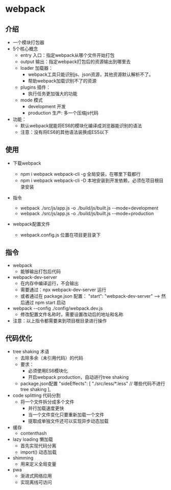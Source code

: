 # webpack
## 介绍
* 一个模块打包器
* 5个核心概念
  * entry 入口：指定webpack从哪个文件开始打包
  * output 输出：指定webpack打包后的资源输出到哪里去
  * loader 加载器：
    * webpack工具只能识别js、json资源，其他资源默认解析不了。
    * 帮助webpack加载识别不了的资源
  * plugins 插件：
    * 执行任务更加强大的功能
  * mode 模式
    * development 开发
    * production 生产: 多一个压缩js代码
* 功能：
  * 默认webpack就能将ES6的模块化编译成浏览器能识别的语法
  * 注意：没有将ES6的其他语法装换成ES5以下
    
## 使用
* 下载webpack
  * npm i webpack webpack-cli -g 全局安装，在哪里下载都行
  * npm i webpack webpack-cli -D 本地安装到开发依赖，必须在项目根目录安装    
* 指令
  * webpack ./src/js/app.js -o ./build/js/built.js --mode=development    
  * webpack ./src/js/app.js -o ./build/js/built.js --mode=production   

* webpack配置文件
  * webpack.config.js 位置在项目更目录下  

## 指令
* webpack
  * 能够输出打包后代码
* webpack-dev-server
  * 在内存中编译运行，不会输出
  * 需要通过：npx webpack-dev-server 运行
  * 或者通过在 package.json 配置： "start": "webpack-dev-server" --> 然后通过 npm start 启动  
* webpack --config ./config/webpack.dev.js
  * 修改配置文件名称时，需要设置改动后的地址和名称  
* 注意：以上指令都需要来到项目根目录进行操作  
  
## 代码优化
* tree shaking  术语  
  * 去除多余（未引用代码）的代码
  * 要求：
    * 必须使用ES6模块化
    * 开启webpack production，自动进行tree shaking
  * package.json配置
    "sideEffects": [
      "./src/less/*.less"  // 哪些代码不进行tree shaking
    ],
* code splitting 代码分割    
  * 将一个文件拆分成多个文件
    * 并行加载速度更快
    * 当一个文件变化只要重新加载一个文件
    * 提取成单独文件还可以实现异步动态加载
* 缓存
  * contenthash
* lazy loading 懒加载
  * 首先实现代码分离
  * import() 动态加载      
* shimming
  * 用来定义全局变量  
* pwa
  * 渐进式网络应用
  * 实现离线可访问  
    